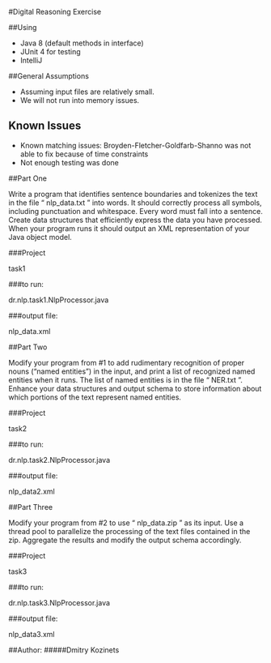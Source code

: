 
#Digital Reasoning Exercise

##Using
- Java 8 (default methods in interface)
- JUnit 4 for testing
- IntelliJ


##General Assumptions
- Assuming input files are relatively small.
- We will not run into memory issues.


## Known Issues 
- Known matching issues: Broyden-Fletcher-Goldfarb-Shanno was not able to fix because of time constraints
- Not enough testing was done



##Part One

Write a program that identifies sentence boundaries and tokenizes the text in the file
“ nlp_data.txt ” into words. It should correctly process all symbols, including punctuation
and whitespace. Every word must fall into a sentence. Create data structures that
efficiently express the data you have processed. When your program runs it should
output an XML representation of your Java object model.


###Project

task1


###to run:

dr.nlp.task1.NlpProcessor.java


###output file:

nlp_data.xml



##Part Two

Modify your program from #1 to add rudimentary recognition of proper nouns (“named
entities”) in the input, and print a list of recognized named entities when it runs. The list
of named entities is in the file “ NER.txt ”. Enhance your data structures and output
schema to store information about which portions of the text represent named entities.


###Project

task2


###to run:

dr.nlp.task2.NlpProcessor.java


###output file:

nlp_data2.xml


##Part Three

Modify your program from #2 to use “ nlp_data.zip ” as its input. Use a thread pool to
parallelize the processing of the text files contained in the zip. Aggregate the results
and modify the output schema accordingly.


###Project

task3


###to run:

dr.nlp.task3.NlpProcessor.java


###output file:

nlp_data3.xml


##Author:
#####Dmitry Kozinets
